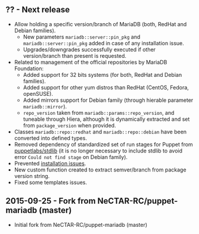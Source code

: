 ## ?? - Next release

- Allow holding a specific version/branch of MariaDB (both, RedHat and Debian families).
   - New parameters `mariadb::server::pin_pkg` and `mariadb::server::pin_pkg` added in case of any installation issue.
   - Upgrades/downgrades successfully executed if other version/branch than present is requested.
- Related to management of the official repositories by MariaDB Foundation:
   - Added support for 32 bits systems (for both, RedHat and Debian families).
   - Added support for other yum distros than RedHat (CentOS, Fedora, openSUSE).
   - Added mirrors support for Debian family (through hierable parameter `mariadb::mirror`).
   - `repo_version` taken from `mariadb::params::repo_version`, and tuneable through Hiera, although it is dynamically extracted and set from `package_version` when provided.
- Classes `mariadb::repo::redhat` and `mariadb::repo::debian` have been converted into defined types.
- Removed dependency of standardized set of run stages for Puppet from [puppetlabs/stdlib](https://forge.puppetlabs.com/puppetlabs/stdlib) (it is no longer necessary to include stdlib to avoid error `Could not find stage` on Debian family).
- Prevented [installation issues](https://mariadb.com/kb/en/mariadb/installing-mariadb-deb-files/#installation-issues).
- New custom function created to extract semver/branch from package version string.
- Fixed some templates issues.

## 2015-09-25 - Fork from NeCTAR-RC/puppet-mariadb (master)

- Initial fork from NeCTAR-RC/puppet-mariadb (master)